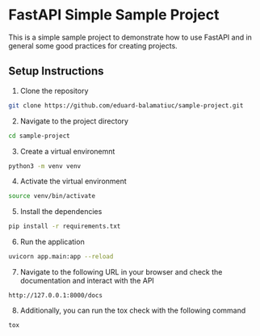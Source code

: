 # FastAPI Simple Sample Project

This is a simple sample project to demonstrate how to use FastAPI and in general some good practices for creating projects.

## Setup Instructions

1. Clone the repository

```bash
git clone https://github.com/eduard-balamatiuc/sample-project.git
```

2. Navigate to the project directory

```bash
cd sample-project
```

3. Create a virtual environemnt

```bash
python3 -m venv venv
```

4. Activate the virtual environment

```bash
source venv/bin/activate
```

5. Install the dependencies

```bash
pip install -r requirements.txt
```

6. Run the application

```bash
uvicorn app.main:app --reload
```

7. Navigate to the following URL in your browser and check the documentation and interact with the API

```
http://127.0.0.1:8000/docs
```

8. Additionally, you can run the tox check with the following command

```bash
tox
```